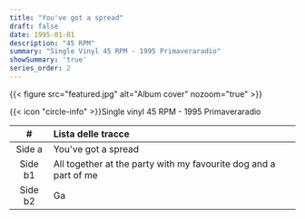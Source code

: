 ```yaml
---
title: "You've got a spread"
draft: false
date: 1995-01-01
description: "45 RPM"
summary: "Single Vinyl 45 RPM - 1995 Primaveraradio"
showSummary: 'true'
series_order: 2
---
```


{{< figure
    src="featured.jpg"
    alt="Album cover"
    nozoom="true"
    >}}

{{< icon "circle-info" >}}Single vinyl 45 RPM - 1995 Primaveraradio

| #             | Lista delle tracce                                                   |               |
| :---:         | :---                                                                 | :---          |
| Side a        | You've got a spread                                                  |               |
| Side b1       | All together at the party with my favourite dog and a part of me     |               |
| Side b2       | Ga                                                                   |               |

